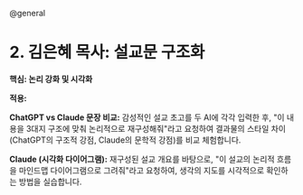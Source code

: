 @general

# 2. 김은혜 목사: 설교문 구조화

**핵심: 논리 강화 및 시각화**

**적용:**

**ChatGPT vs Claude 문장 비교:**
감성적인 설교 초고를 두 AI에 각각 입력한 후, "이 내용을 3대지 구조에 맞춰 논리적으로 재구성해줘"라고 요청하여 결과물의 스타일 차이(ChatGPT의 구조적 강점, Claude의 문학적 강점)를 비교 체험합니다.

**Claude (시각화 다이어그램):**
재구성된 설교 개요를 바탕으로, "이 설교의 논리적 흐름을 마인드맵 다이어그램으로 그려줘"라고 요청하여, 생각의 지도를 시각적으로 확인하는 방법을 실습합니다.

